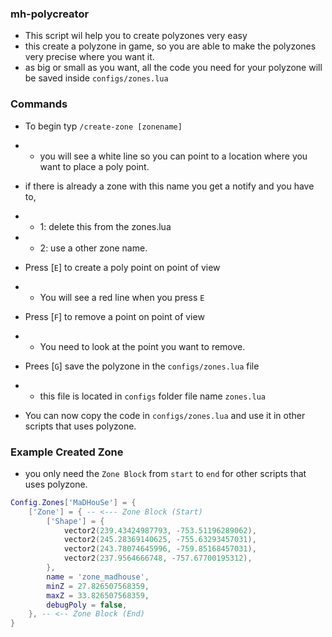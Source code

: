 ### mh-polycreator
- This script wil help you to create polyzones very easy
- this create a polyzone in game, so you are able to make the polyzones very precise where you want it.
- as big or small as you want, all the code you need for your polyzone will be saved inside `configs/zones.lua`


### Commands
- To begin typ `/create-zone [zonename]` 
- - you will see a white line so you can point to a location where you want to place a poly point.
- if there is already a zone with this name you get a notify and you have to,  
- - 1: delete this from the zones.lua 
- - 2: use a other zone name.

- Press [`E`] to create a poly point on point of view 
- - You will see a red line when you press `E`
- Press [`F`] to remove a point on point of view
- - You need to look at the point you want to remove.
- Prees [`G`] save the polyzone in the `configs/zones.lua` file
- - this file is located in `configs` folder file name `zones.lua`
- You can now copy the code in `configs/zones.lua` and use it in other scripts that uses polyzone.



### Example Created Zone
- you only need the `Zone Block` from `start` to `end` for other scripts that uses polyzone.
```lua
Config.Zones['MaDHouSe'] = {
    ['Zone'] = { -- <--- Zone Block (Start)
        ['Shape'] = {
            vector2(239.43424987793, -753.51196289062),
            vector2(245.28369140625, -755.63293457031),
            vector2(243.78074645996, -759.85168457031),
            vector2(237.9564666748, -757.67700195312),
        },
        name = 'zone_madhouse',
        minZ = 27.826507568359,
        maxZ = 33.826507568359,
        debugPoly = false,
    }, -- <-- Zone Block (End)
}
```
